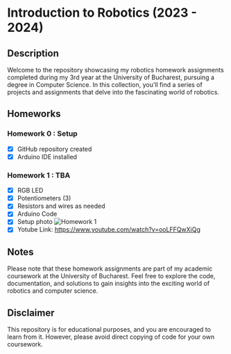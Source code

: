 # Introduction to Robotics (2023 - 2024)

## Description
Welcome to the repository showcasing my robotics homework assignments completed during my 3rd year at the University of Bucharest, pursuing a degree in Computer Science. In this collection, you'll find a series of projects and assignments that delve into the fascinating world of robotics.

## Homeworks
  
### Homework 0 : Setup
- [X] GitHub repository created
- [X] Arduino IDE installed

### Homework 1 : TBA
- [X] RGB LED
- [X] Potentiometers (3)
- [X] Resistors and wires as needed
- [X] Arduino Code
- [X] Setup photo
![Homework 1]([/Homework_1/IMG_6201.JPEG])
- [X] Yotube Link: https://www.youtube.com/watch?v=ooLFFQwXiQg

## Notes
Please note that these homework assignments are part of my academic coursework at the University of Bucharest. Feel free to explore the code, documentation, and solutions to gain insights into the exciting world of robotics and computer science.

## Disclaimer
This repository is for educational purposes, and you are encouraged to learn from it. However, please avoid direct copying of code for your own coursework.
